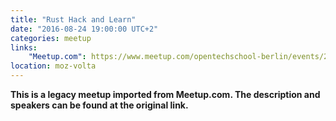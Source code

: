```yaml
---
title: "Rust Hack and Learn"
date: "2016-08-24 19:00:00 UTC+2"
categories: meetup 
links:
    "Meetup.com": https://www.meetup.com/opentechschool-berlin/events/232443511/
location: moz-volta
---
```


<strong>This is a legacy meetup imported from Meetup.com. The description and speakers can be found at the original link.</strong>